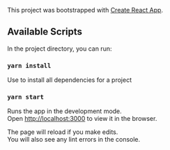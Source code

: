 This project was bootstrapped with [Create React App](https://github.com/facebook/create-react-app).

## Available Scripts

In the project directory, you can run:

### `yarn install`

Use to install all dependencies for a project

### `yarn start`

Runs the app in the development mode.<br>
Open [http://localhost:3000](http://localhost:3000) to view it in the browser.

The page will reload if you make edits.<br>
You will also see any lint errors in the console.

